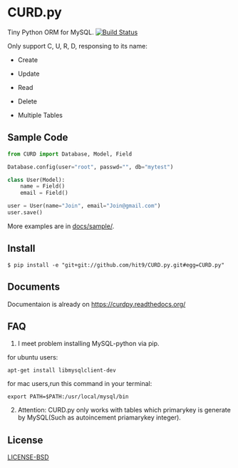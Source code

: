 CURD.py
=======

Tiny Python ORM for MySQL. 
[![Build Status](https://travis-ci.org/hit9/CURD.py.png?branch=master)](https://travis-ci.org/hit9/CURD.py)

Only support C, U, R, D, responsing to its name:

- Create

- Update

- Read

- Delete

- Multiple Tables

Sample Code
-----------

```python
from CURD import Database, Model, Field

Database.config(user="root", passwd="", db="mytest")

class User(Model):
    name = Field()
    email = Field()

user = User(name="Join", email="Join@gmail.com")
user.save()
```

More examples are in [docs/sample/](https://github.com/hit9/CURD.py/tree/master/docs/sample).

Install
-------

    $ pip install -e "git+git://github.com/hit9/CURD.py.git#egg=CURD.py"

Documents
---------

Documentaion is already on https://curdpy.readthedocs.org/

FAQ
---

1. I meet problem installing MySQL-python via pip.

  for ubuntu users:
  ```
  apt-get install libmysqlclient-dev
  ```

  for mac users,run this command in your terminal:
  ```
  export PATH=$PATH:/usr/local/mysql/bin
  ```

2. Attention: CURD.py only works with tables which primarykey is generate by MySQL(Such as autoincement priamarykey integer).

License
-------

[LICENSE-BSD](https://github.com/hit9/CURD.py/blob/master/LICENSE-BSD)

